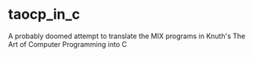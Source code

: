 taocp_in_c
==========

A probably doomed attempt to translate the MIX programs in Knuth's The Art of Computer Programming into C